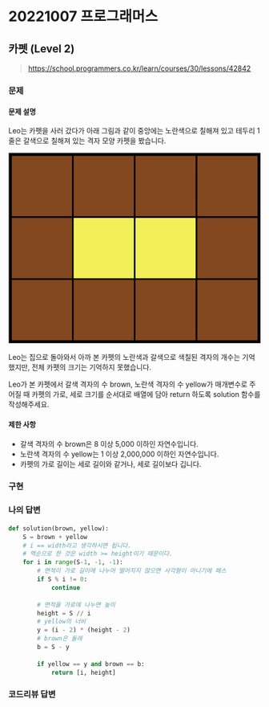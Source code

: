 # 20221007 프로그래머스

## 카펫 (Level 2)
> https://school.programmers.co.kr/learn/courses/30/lessons/42842

### 문제
#### 문제 설명
Leo는 카펫을 사러 갔다가 아래 그림과 같이 중앙에는 노란색으로 칠해져 있고 테두리 1줄은 갈색으로 칠해져 있는 격자 모양 카펫을 봤습니다.

![](image/카펫.png)

Leo는 집으로 돌아와서 아까 본 카펫의 노란색과 갈색으로 색칠된 격자의 개수는 기억했지만, 전체 카펫의 크기는 기억하지 못했습니다.

Leo가 본 카펫에서 갈색 격자의 수 brown, 노란색 격자의 수 yellow가 매개변수로 주어질 때 카펫의 가로, 세로 크기를 순서대로 배열에 담아 return 하도록 solution 함수를 작성해주세요.

#### 제한 사항
- 갈색 격자의 수 brown은 8 이상 5,000 이하인 자연수입니다.
- 노란색 격자의 수 yellow는 1 이상 2,000,000 이하인 자연수입니다.
- 카펫의 가로 길이는 세로 길이와 같거나, 세로 길이보다 깁니다.

### 구현

### 나의 답변
```python
def solution(brown, yellow):
    S = brown + yellow
    # i == width라고 생각하시면 됩니다.
    # 역순으로 한 것은 width >= height이기 때문이다.
    for i in range(S-1, -1, -1):
        # 면적이 가로 길이에 나누어 떨어지지 않으면 사각형이 아니기에 패스
        if S % i != 0:
            continue

        # 면적을 가로에 나누면 높이
        height = S // i
        # yellow의 너비
        y = (i - 2) * (height - 2)
        # brown은 둘레
        b = S - y

        if yellow == y and brown == b:
            return [i, height]
```

### 코드리뷰 답변
```python
```
